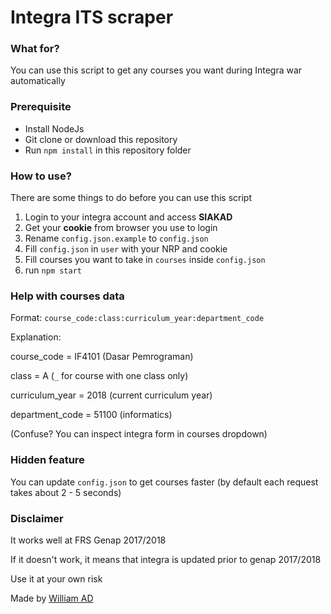 # Integra ITS scraper

### What for?
You can use this script to get any courses you want during Integra war automatically

### Prerequisite
 * Install NodeJs
 * Git clone or download this repository
 * Run `npm install` in this repository folder

### How to use?
There are some things to do before you can use this script
 1. Login to your integra account and access **SIAKAD**
 2. Get your **cookie** from browser you use to login
 3. Rename `config.json.example` to `config.json`
 4. Fill `config.json` in `user` with your NRP and cookie
 5. Fill courses you want to take in `courses` inside `config.json`
 6. run `npm start`

### Help with courses data
 Format: `course_code:class:curriculum_year:department_code`

 Explanation:

 course_code = IF4101 (Dasar Pemrograman)

 class = A (`_` for course with one class only)

 curriculum_year = 2018 (current curriculum year)

 department_code = 51100 (informatics)
 
 (Confuse? You can inspect integra form in courses dropdown)

 ### Hidden feature
 You can update `config.json` to get courses faster (by default each request takes about 2 - 5 seconds)

 ### Disclaimer
 It works well at FRS Genap 2017/2018

 If it doesn't work, it means that integra is updated prior to genap 2017/2018

 Use it at your own risk


 Made by [William AD](https://www.linkedin.com/in/walbertus)
 